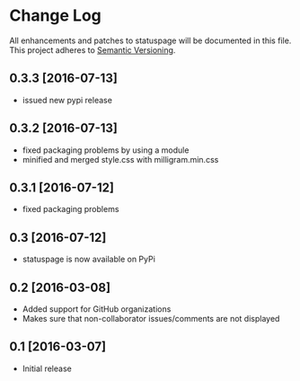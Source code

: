 # Change Log
All enhancements and patches to statuspage will be documented in this file.
This project adheres to [Semantic Versioning](http://semver.org/).

## 0.3.3 [2016-07-13]
- issued new pypi release

## 0.3.2 [2016-07-13]
- fixed packaging problems by using a module
- minified and merged style.css with milligram.min.css

## 0.3.1 [2016-07-12]
- fixed packaging problems

## 0.3 [2016-07-12]
- statuspage is now available on PyPi

## 0.2 [2016-03-08]
- Added support for GitHub organizations
- Makes sure that non-collaborator issues/comments are not displayed

## 0.1 [2016-03-07]
- Initial release
